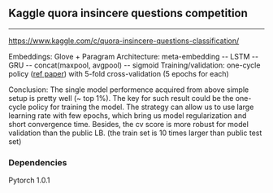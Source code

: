 ## Kaggle quora insincere questions competition

----
https://www.kaggle.com/c/quora-insincere-questions-classification/

Embeddings: Glove + Paragram
Architecture: meta-embedding -- LSTM -- GRU -- concat(maxpool, avgpool) -- sigmoid
Training/validation: one-cycle policy ([ref paper](https://arxiv.org/pdf/1803.09820.pdf)) with 5-fold cross-validation (5 epochs for each)

Conclusion:
The single model performence acquired from above simple setup is pretty well (~ top 1%). The key for such result could be the one-cycle policy for training the model. The strategy can allow us to use large learning rate with few epochs, which bring us model regularization and short convergence time. Besides, the cv score is more robust for model validation than the public LB. (the train set is 10 times larger than public test set)

### Dependencies
Pytorch 1.0.1

